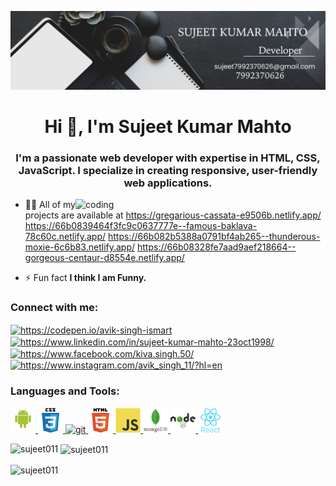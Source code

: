 ![logo](https://github.com/Sujeet011/Sujeet011/blob/main/White%20Minimalist%20Corporate%20Personal%20Profile%20LinkedIn%20Banner.png)
<h1 align="center">Hi 👋, I'm Sujeet Kumar Mahto</h1>
<h3 align="center">I'm a passionate web developer with expertise in HTML, CSS, JavaScript. I specialize in creating responsive, user-friendly web applications.</h3>

<img align="right" alt="coding" width= "400" src="https://i.gifer.com/origin/cf/cf95f54d66e86b735a6a549deb92c993_w200.gif">

- 👨‍💻 All of my projects are available at  https://gregarious-cassata-e9506b.netlify.app/  https://66b0839464f3fc9c0637777e--famous-baklava-78c60c.netlify.app/  https://66b082b5388a0791bf4ab265--thunderous-moxie-6c6b83.netlify.app/  https://66b08328fe7aad9aef218664--gorgeous-centaur-d8554e.netlify.app/

- ⚡ Fun fact **I think I am Funny.**

<h3 align="left">Connect with me:</h3>
<p align="left">
<a href="https://codepen.io/https://codepen.io/avik-singh-ismart" target="blank"><img align="center" src="https://raw.githubusercontent.com/rahuldkjain/github-profile-readme-generator/master/src/images/icons/Social/codepen.svg" alt="https://codepen.io/avik-singh-ismart" height="30" width="40" /></a>
<a href="https://linkedin.com/in/https://www.linkedin.com/in/sujeet-kumar-mahto-23oct1998/" target="blank"><img align="center" src="https://raw.githubusercontent.com/rahuldkjain/github-profile-readme-generator/master/src/images/icons/Social/linked-in-alt.svg" alt="https://www.linkedin.com/in/sujeet-kumar-mahto-23oct1998/" height="30" width="40" /></a>
<a href="https://fb.com/https://www.facebook.com/kiva.singh.50/" target="blank"><img align="center" src="https://raw.githubusercontent.com/rahuldkjain/github-profile-readme-generator/master/src/images/icons/Social/facebook.svg" alt="https://www.facebook.com/kiva.singh.50/" height="30" width="40" /></a>
<a href="https://instagram.com/https://www.instagram.com/avik_singh_11/?hl=en" target="blank"><img align="center" src="https://raw.githubusercontent.com/rahuldkjain/github-profile-readme-generator/master/src/images/icons/Social/instagram.svg" alt="https://www.instagram.com/avik_singh_11/?hl=en" height="30" width="40" /></a>
</p>

<h3 align="left">Languages and Tools:</h3>
<p align="left"> <a href="https://developer.android.com" target="_blank" rel="noreferrer"> <img src="https://raw.githubusercontent.com/devicons/devicon/master/icons/android/android-original-wordmark.svg" alt="android" width="40" height="40"/> </a> <a href="https://www.w3schools.com/css/" target="_blank" rel="noreferrer"> <img src="https://raw.githubusercontent.com/devicons/devicon/master/icons/css3/css3-original-wordmark.svg" alt="css3" width="40" height="40"/> </a> <a href="https://git-scm.com/" target="_blank" rel="noreferrer"> <img src="https://www.vectorlogo.zone/logos/git-scm/git-scm-icon.svg" alt="git" width="40" height="40"/> </a> <a href="https://www.w3.org/html/" target="_blank" rel="noreferrer"> <img src="https://raw.githubusercontent.com/devicons/devicon/master/icons/html5/html5-original-wordmark.svg" alt="html5" width="40" height="40"/> </a> <a href="https://developer.mozilla.org/en-US/docs/Web/JavaScript" target="_blank" rel="noreferrer"> <img src="https://raw.githubusercontent.com/devicons/devicon/master/icons/javascript/javascript-original.svg" alt="javascript" width="40" height="40"/> </a> <a href="https://www.mongodb.com/" target="_blank" rel="noreferrer"> <img src="https://raw.githubusercontent.com/devicons/devicon/master/icons/mongodb/mongodb-original-wordmark.svg" alt="mongodb" width="40" height="40"/> </a> <a href="https://nodejs.org" target="_blank" rel="noreferrer"> <img src="https://raw.githubusercontent.com/devicons/devicon/master/icons/nodejs/nodejs-original-wordmark.svg" alt="nodejs" width="40" height="40"/> </a> <a href="https://reactjs.org/" target="_blank" rel="noreferrer"> <img src="https://raw.githubusercontent.com/devicons/devicon/master/icons/react/react-original-wordmark.svg" alt="react" width="40" height="40"/> </a> </p>

<p><img align="left" src="https://github-readme-stats.vercel.app/api/top-langs?username=sujeet011&show_icons=true&locale=en&layout=compact" alt="sujeet011" /></p>

<p>&nbsp;<img align="center" src="https://github-readme-stats.vercel.app/api?username=sujeet011&show_icons=true&locale=en" alt="sujeet011" /></p>

<p><img align="center" src="https://github-readme-streak-stats.herokuapp.com/?user=sujeet011&" alt="sujeet011" /></p>
